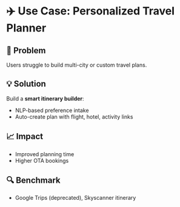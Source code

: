 # ✈️ Use Case: Personalized Travel Planner

## 📌 Problem
Users struggle to build multi-city or custom travel plans.

## 💡 Solution
Build a **smart itinerary builder**:
- NLP-based preference intake
- Auto-create plan with flight, hotel, activity links

## 📈 Impact
- Improved planning time
- Higher OTA bookings

## 🔍 Benchmark
- Google Trips (deprecated), Skyscanner itinerary
